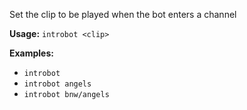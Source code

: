 Set the clip to be played when the bot enters a channel

**Usage:** `introbot <clip>`

**Examples:**
- `introbot`
- `introbot angels`
- `introbot bnw/angels`
